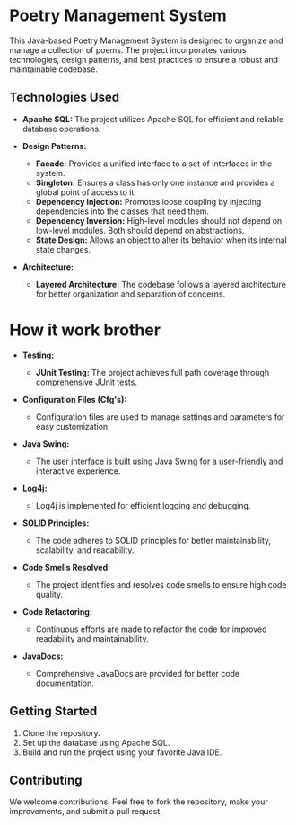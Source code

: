 # Poetry Management System

This Java-based Poetry Management System is designed to organize and manage a collection of poems. The project incorporates various technologies, design patterns, and best practices to ensure a robust and maintainable codebase.

## Technologies Used

- **Apache SQL:** The project utilizes Apache SQL for efficient and reliable database operations.

- **Design Patterns:**
  - **Facade:** Provides a unified interface to a set of interfaces in the system.
  - **Singleton:** Ensures a class has only one instance and provides a global point of access to it.
  - **Dependency Injection:** Promotes loose coupling by injecting dependencies into the classes that need them.
  - **Dependency Inversion:** High-level modules should not depend on low-level modules. Both should depend on abstractions.
  - **State Design:** Allows an object to alter its behavior when its internal state changes.

- **Architecture:**
  - **Layered Architecture:** The codebase follows a layered architecture for better organization and separation of concerns.

# How it work brother

- **Testing:**
  - **JUnit Testing:** The project achieves full path coverage through comprehensive JUnit tests.

- **Configuration Files (Cfg's):**
  - Configuration files are used to manage settings and parameters for easy customization.

- **Java Swing:**
  - The user interface is built using Java Swing for a user-friendly and interactive experience.

- **Log4j:**
  - Log4j is implemented for efficient logging and debugging.

- **SOLID Principles:**
  - The code adheres to SOLID principles for better maintainability, scalability, and readability.

- **Code Smells Resolved:**
  - The project identifies and resolves code smells to ensure high code quality.

- **Code Refactoring:**
  - Continuous efforts are made to refactor the code for improved readability and maintainability.

- **JavaDocs:**
  - Comprehensive JavaDocs are provided for better code documentation.

## Getting Started

1. Clone the repository.
2. Set up the database using Apache SQL.
3. Build and run the project using your favorite Java IDE.

## Contributing

We welcome contributions! Feel free to fork the repository, make your improvements, and submit a pull request.
